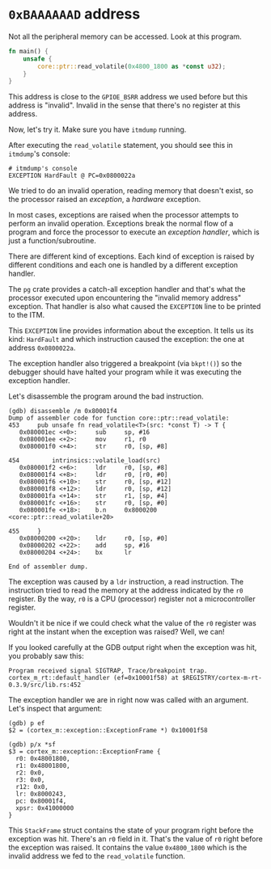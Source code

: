 # `0xBAAAAAAD` address

Not all the peripheral memory can be accessed. Look at this program.

``` rust
fn main() {
    unsafe {
        core::ptr::read_volatile(0x4800_1800 as *const u32);
    }
}
```

This address is close to the `GPIOE_BSRR` address we used before but this
address is "invalid". Invalid in the sense that there's no register at this
address.

<!-- FIXME now there's no default ITM output -->

Now, let's try it. Make sure you have `itmdump` running.

After executing the `read_volatile` statement, you should see this in
`itmdump`'s console:

```
# itmdump's console
EXCEPTION HardFault @ PC=0x0800022a
```

We tried to do an invalid operation, reading memory that doesn't exist, so the
processor raised an *exception*, a *hardware* exception.

In most cases, exceptions are raised when the processor attempts to perform an
invalid operation. Exceptions break the normal flow of a program and force the
processor to execute an *exception handler*, which is just a
function/subroutine.

There are different kind of exceptions. Each kind of exception is raised by
different conditions and each one is handled by a different exception handler.

The `pg` crate provides a catch-all exception handler and that's what the
processor executed upon encountering the "invalid memory address" exception.
That handler is also what caused the `EXCEPTION` line to be printed to the ITM.

This `EXCEPTION` line provides information about the exception. It tells us its
kind: `HardFault` and which instruction caused the exception: the one at address
`0x0800022a`.

The exception handler also triggered a breakpoint (via `bkpt!()`) so the
debugger should have halted your program while it was executing the exception
handler.

Let's disassemble the program around the bad instruction.

```
(gdb) disassemble /m 0x80001f4
Dump of assembler code for function core::ptr::read_volatile:
453     pub unsafe fn read_volatile<T>(src: *const T) -> T {
   0x080001ec <+0>:     sub     sp, #16
   0x080001ee <+2>:     mov     r1, r0
   0x080001f0 <+4>:     str     r0, [sp, #8]

454         intrinsics::volatile_load(src)
   0x080001f2 <+6>:     ldr     r0, [sp, #8]
   0x080001f4 <+8>:     ldr     r0, [r0, #0]
   0x080001f6 <+10>:    str     r0, [sp, #12]
   0x080001f8 <+12>:    ldr     r0, [sp, #12]
   0x080001fa <+14>:    str     r1, [sp, #4]
   0x080001fc <+16>:    str     r0, [sp, #0]
   0x080001fe <+18>:    b.n     0x8000200 <core::ptr::read_volatile+20>

455     }
   0x08000200 <+20>:    ldr     r0, [sp, #0]
   0x08000202 <+22>:    add     sp, #16
   0x08000204 <+24>:    bx      lr

End of assembler dump.
```

The exception was caused by a `ldr` instruction, a read instruction. The
instruction tried to read the memory at the address indicated by the `r0`
register. By the way, `r0` is a CPU (processor) register not a microcontroller
register.

Wouldn't it be nice if we could check what the value of the `r0` register was
right at the instant when the exception was raised? Well, we can!

If you looked carefully at the GDB output right when the exception was hit, you
probably saw this:

```
Program received signal SIGTRAP, Trace/breakpoint trap.
cortex_m_rt::default_handler (ef=0x10001f58) at $REGISTRY/cortex-m-rt-0.3.9/src/lib.rs:452
```

The exception handler we are in right now was called with an argument. Let's
inspect that argument:

```
(gdb) p ef
$2 = (cortex_m::exception::ExceptionFrame *) 0x10001f58

(gdb) p/x *sf
$3 = cortex_m::exception::ExceptionFrame {
  r0: 0x48001800,
  r1: 0x48001800,
  r2: 0x0,
  r3: 0x0,
  r12: 0x0,
  lr: 0x8000243,
  pc: 0x80001f4,
  xpsr: 0x41000000
}
```

This `StackFrame` struct contains the state of your program right before the
exception was hit. There's an `r0` field in it. That's the value of `r0` right
before the exception was raised. It contains the value `0x4800_1800` which is
the invalid address we fed to the `read_volatile` function.

